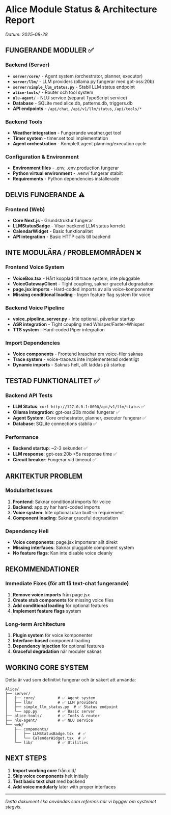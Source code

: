 # Alice Module Status & Architecture Report
*Datum: 2025-08-28*

## FUNGERANDE MODULER ✅

### Backend (Server)
- **`server/core/`** - Agent system (orchestrator, planner, executor)
- **`server/llm/`** - LLM providers (ollama.py fungerar med gpt-oss:20b)
- **`server/simple_llm_status.py`** - Stabil LLM status endpoint
- **`alice-tools/`** - Router och tool system
- **`nlu-agent/`** - NLU service (separat TypeScript service)
- **Database** - SQLite med alice.db, patterns.db, triggers.db
- **API endpoints** - `/api/chat`, `/api/v1/llm/status`, `/api/tools/*`

### Backend Tools
- **Weather integration** - Fungerande weather.get tool
- **Timer system** - timer.set tool implementation
- **Agent orchestration** - Komplett agent planning/execution cycle

### Configuration & Environment
- **Environment files** - .env, .env.production fungerar
- **Python virtual environment** - .venv/ fungerar stabilt
- **Requirements** - Python dependencies installerade

## DELVIS FUNGERANDE ⚠️

### Frontend (Web)
- **Core Next.js** - Grundstruktur fungerar
- **LLMStatusBadge** - Visar backend LLM status korrekt
- **CalendarWidget** - Basic funktionalitet
- **API integration** - Basic HTTP calls till backend

## INTE MODULÄRA / PROBLEMOMRÅDEN ❌

### Frontend Voice System
- **VoiceBox.tsx** - Hårt kopplad till trace system, inte pluggable
- **VoiceGatewayClient** - Tight coupling, saknar graceful degradation
- **page.jsx imports** - Hard-coded imports av alla voice-komponenter
- **Missing conditional loading** - Ingen feature flag system för voice

### Backend Voice Pipeline
- **voice_pipeline_server.py** - Inte optional, påverkar startup
- **ASR integration** - Tight coupling med Whisper/Faster-Whisper
- **TTS system** - Hard-coded Piper integration

### Import Dependencies
- **Voice components** - Frontend kraschar om voice-filer saknas
- **Trace system** - voice-trace.ts inte implementerad ordentligt
- **Dynamic imports** - Saknas helt, allt laddas på startup

## TESTAD FUNKTIONALITET ✅

### Backend API Tests
- **LLM Status**: `curl http://127.0.0.1:8000/api/v1/llm/status` ✅
- **Ollama Integration**: gpt-oss:20b model fungerar ✅
- **Agent System**: Core orchestrator, planner, executor fungerar ✅
- **Database**: SQLite connections stabila ✅

### Performance
- **Backend startup**: ~2-3 sekunder ✅
- **LLM response**: gpt-oss:20b <5s response time ✅
- **Circuit breaker**: Fungerar vid timeout ✅

## ARKITEKTUR PROBLEM

### Modularitet Issues
1. **Frontend**: Saknar conditional imports för voice
2. **Backend**: app.py har hard-coded imports
3. **Voice system**: Inte optional utan built-in requirement
4. **Component loading**: Saknar graceful degradation

### Dependency Hell
- **Voice components**: page.jsx importerar allt direkt
- **Missing interfaces**: Saknar pluggable component system
- **No feature flags**: Kan inte disable voice cleanly

## REKOMMENDATIONER

### Immediate Fixes (för att få text-chat fungerande)
1. **Remove voice imports** från page.jsx
2. **Create stub components** för missing voice files
3. **Add conditional loading** för optional features
4. **Implement feature flags** system

### Long-term Architecture
1. **Plugin system** för voice komponenter
2. **Interface-based** component loading
3. **Dependency injection** för optional features
4. **Graceful degradation** när moduler saknas

## WORKING CORE SYSTEM

Detta är vad som definitivt fungerar och är säkert att använda:

```
Alice/
├── server/
│   ├── core/          # ✅ Agent system
│   ├── llm/           # ✅ LLM providers  
│   ├── simple_llm_status.py  # ✅ Status endpoint
│   └── app.py         # ✅ Basic server
├── alice-tools/       # ✅ Tools & router
├── nlu-agent/         # ✅ NLU service
└── web/
    ├── components/
    │   ├── LLMStatusBadge.tsx  # ✅
    │   └── CalendarWidget.tsx  # ✅
    └── lib/           # ✅ Utilities
```

## NEXT STEPS

1. **Import working core** från old/
2. **Skip voice components** helt initially
3. **Test basic text chat** med backend
4. **Add voice modularly** later with proper interfaces

---
*Detta dokument ska användas som referens när vi bygger om systemet stegvis.*
